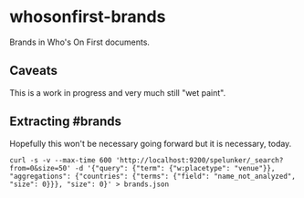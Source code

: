 # whosonfirst-brands

Brands in Who's On First documents.

## Caveats

This is a work in progress and very much still "wet paint".

## Extracting #brands

Hopefully this won't be necessary going forward but it is necessary, today.

```
curl -s -v --max-time 600 'http://localhost:9200/spelunker/_search?from=0&size=50' -d '{"query": {"term": {"w:placetype": "venue"}}, "aggregations": {"countries": {"terms": {"field": "name_not_analyzed", "size": 0}}}, "size": 0}' > brands.json
```
